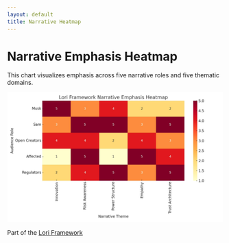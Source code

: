 ```yaml
---
layout: default
title: Narrative Heatmap
---
```


# Narrative Emphasis Heatmap

This chart visualizes emphasis across five narrative roles and five thematic domains.

<p align="center">
<img src="../assets/images/unnamed.png" alt="Narrative Emphasis Heatmap" width="700">
</p>


Part of the [Lori Framework](https://frameworklori.github.io/lori-framework-site)


